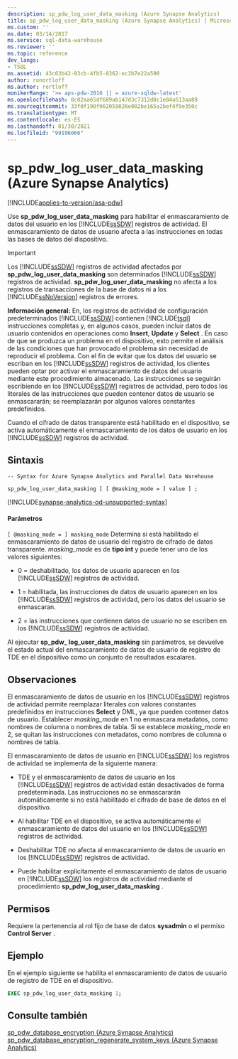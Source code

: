 ```yaml
---
description: sp_pdw_log_user_data_masking (Azure Synapse Analytics)
title: sp_pdw_log_user_data_masking (Azure Synapse Analytics) | Microsoft Docs
ms.custom: ''
ms.date: 03/14/2017
ms.service: sql-data-warehouse
ms.reviewer: ''
ms.topic: reference
dev_langs:
- TSQL
ms.assetid: 43c63b42-03cb-4fb5-8362-ec3b7e22a590
author: ronortloff
ms.author: rortloff
monikerRange: '>= aps-pdw-2016 || = azure-sqldw-latest'
ms.openlocfilehash: 8c02aa65df689ab147d3c7312d8c1e84a513aa88
ms.sourcegitcommit: 33f0f190f962059826e002be165a2bef4f9e350c
ms.translationtype: MT
ms.contentlocale: es-ES
ms.lasthandoff: 01/30/2021
ms.locfileid: "99196066"
---
```

# <a name="sp_pdw_log_user_data_masking-azure-synapse-analytics"></a>sp_pdw_log_user_data_masking (Azure Synapse Analytics)
[!INCLUDE[applies-to-version/asa-pdw](../../includes/applies-to-version/asa-pdw.md)]

  Use **sp_pdw_log_user_data_masking** para habilitar el enmascaramiento de datos del usuario en los [!INCLUDE[ssSDW](../../includes/sssdw-md.md)] registros de actividad. El enmascaramiento de datos de usuario afecta a las instrucciones en todas las bases de datos del dispositivo.  
  
> [!IMPORTANT]  
>  Los [!INCLUDE[ssSDW](../../includes/sssdw-md.md)] registros de actividad afectados por **sp_pdw_log_user_data_masking** son determinados [!INCLUDE[ssSDW](../../includes/sssdw-md.md)] registros de actividad. **sp_pdw_log_user_data_masking** no afecta a los registros de transacciones de la base de datos ni a los [!INCLUDE[ssNoVersion](../../includes/ssnoversion-md.md)] registros de errores.  
  
 **Información general:** En, los registros de actividad de configuración predeterminados [!INCLUDE[ssSDW](../../includes/sssdw-md.md)] contienen [!INCLUDE[tsql](../../includes/tsql-md.md)] instrucciones completas y, en algunos casos, pueden incluir datos de usuario contenidos en operaciones como **Insert**, **Update** y **Select** . En caso de que se produzca un problema en el dispositivo, esto permite el análisis de las condiciones que han provocado el problema sin necesidad de reproducir el problema. Con el fin de evitar que los datos del usuario se escriban en los [!INCLUDE[ssSDW](../../includes/sssdw-md.md)] registros de actividad, los clientes pueden optar por activar el enmascaramiento de datos del usuario mediante este procedimiento almacenado. Las instrucciones se seguirán escribiendo en los [!INCLUDE[ssSDW](../../includes/sssdw-md.md)] registros de actividad, pero todos los literales de las instrucciones que pueden contener datos de usuario se enmascararán; se reemplazarán por algunos valores constantes predefinidos.  
  
 Cuando el cifrado de datos transparente está habilitado en el dispositivo, se activa automáticamente el enmascaramiento de los datos de usuario en los [!INCLUDE[ssSDW](../../includes/sssdw-md.md)] registros de actividad.  
  
## <a name="syntax"></a>Sintaxis  
  
```syntaxsql  
-- Syntax for Azure Synapse Analytics and Parallel Data Warehouse  
  
sp_pdw_log_user_data_masking [ [ @masking_mode = ] value ] ;  
```

[!INCLUDE[synapse-analytics-od-unsupported-syntax](../../includes/synapse-analytics-od-unsupported-syntax.md)]

#### <a name="parameters"></a>Parámetros  
`[ @masking_mode = ] masking_mode` Determina si está habilitado el enmascaramiento de datos de usuario del registro de cifrado de datos transparente. *masking_mode* es de **tipo int** y puede tener uno de los valores siguientes:  
  
-   0 = deshabilitado, los datos de usuario aparecen en los [!INCLUDE[ssSDW](../../includes/sssdw-md.md)] registros de actividad.  
  
-   1 = habilitada, las instrucciones de datos de usuario aparecen en los [!INCLUDE[ssSDW](../../includes/sssdw-md.md)] registros de actividad, pero los datos del usuario se enmascaran.  
  
-   2 = las instrucciones que contienen datos de usuario no se escriben en los [!INCLUDE[ssSDW](../../includes/sssdw-md.md)] registros de actividad.  
  
 Al ejecutar **sp_pdw_ log_user_data_masking** sin parámetros, se devuelve el estado actual del enmascaramiento de datos de usuario de registro de TDE en el dispositivo como un conjunto de resultados escalares.  
  
## <a name="remarks"></a>Observaciones  
 El enmascaramiento de datos de usuario en los [!INCLUDE[ssSDW](../../includes/sssdw-md.md)] registros de actividad permite reemplazar literales con valores constantes predefinidos en instrucciones **Select** y DML, ya que pueden contener datos de usuario. Establecer *masking_mode* en 1 no enmascara metadatos, como nombres de columna o nombres de tabla. Si se establece *masking_mode* en 2, se quitan las instrucciones con metadatos, como nombres de columna o nombres de tabla.  
  
 El enmascaramiento de datos de usuario en [!INCLUDE[ssSDW](../../includes/sssdw-md.md)] los registros de actividad se implementa de la siguiente manera:  
  
-   TDE y el enmascaramiento de datos de usuario en los [!INCLUDE[ssSDW](../../includes/sssdw-md.md)] registros de actividad están desactivados de forma predeterminada. Las instrucciones no se enmascararán automáticamente si no está habilitado el cifrado de base de datos en el dispositivo.  
  
-   Al habilitar TDE en el dispositivo, se activa automáticamente el enmascaramiento de datos del usuario en los [!INCLUDE[ssSDW](../../includes/sssdw-md.md)] registros de actividad.  
  
-   Deshabilitar TDE no afecta al enmascaramiento de datos de usuario en los [!INCLUDE[ssSDW](../../includes/sssdw-md.md)] registros de actividad.  
  
-   Puede habilitar explícitamente el enmascaramiento de datos de usuario en [!INCLUDE[ssSDW](../../includes/sssdw-md.md)] los registros de actividad mediante el procedimiento **sp_pdw_log_user_data_masking** .  
  
## <a name="permissions"></a>Permisos  
 Requiere la pertenencia al rol fijo de base de datos **sysadmin** o el permiso **Control Server** .  
  
## <a name="example"></a>Ejemplo  
 En el ejemplo siguiente se habilita el enmascaramiento de datos de usuario de registro de TDE en el dispositivo.  
  
```sql  
EXEC sp_pdw_log_user_data_masking 1;  
```  
  
## <a name="see-also"></a>Consulte también  
 [sp_pdw_database_encryption &#40;Azure Synapse Analytics&#41;](../../relational-databases/system-stored-procedures/sp-pdw-database-encryption-sql-data-warehouse.md)   
 [sp_pdw_database_encryption_regenerate_system_keys &#40;Azure Synapse Analytics&#41;](../../relational-databases/system-stored-procedures/sp-pdw-database-encryption-regenerate-system-keys-sql-data-warehouse.md)  
  
  
